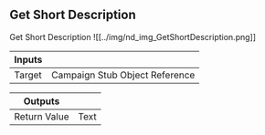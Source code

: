 ## Get Short Description
Get Short Description
![[../img/nd_img_GetShortDescription.png]]

|Inputs||
|--|--|
| Target | Campaign Stub Object Reference |

|Outputs||
|--|--|
| Return Value | Text |
